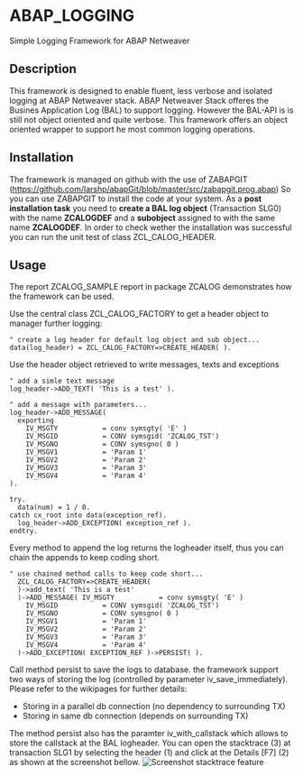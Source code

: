 # ABAP_LOGGING
Simple Logging Framework for ABAP Netweaver

## Description
This framework is designed to enable fluent, less verbose and isolated logging at ABAP Netweaver stack. ABAP Netweaver Stack offeres the Busines Application Log (BAL) to support logging. However the BAL-API is is still not object oriented and quite verbose. This framework offers an object oriented wrapper to support he most common logging operations.

## Installation
The framework is managed on github with the use of ZABAPGIT (https://github.com/larshp/abapGit/blob/master/src/zabapgit.prog.abap) So you can use ZABAPGIT to install the code at your system. As a __post installation task__ you need to __create a BAL log object__ (Transaction SLG0) with the name __ZCALOGDEF__ and a __subobject__ assigned to with the same name __ZCALOGDEF__. In order to check wether the installation was successful you can run the unit test of class ZCL_CALOG_HEADER.

## Usage
The report ZCALOG_SAMPLE report in package ZCALOG demonstrates how the framework can be used.

Use the central class ZCL_CALOG_FACTORY to get a header object to manager further logging:

```abap
" create a log header for default log object and sub object...
data(log_header) = ZCL_CALOG_FACTORY=>CREATE_HEADER( ).
```

Use the header object retrieved to write messages, texts and exceptions

```abap
" add a simle text message
log_header->ADD_TEXT( 'This is a test' ).

" add a message with parameters...
log_header->ADD_MESSAGE(
  exporting
    IV_MSGTY           = conv symsgty( 'E' )
    IV_MSGID           = CONV symsgid( 'ZCALOG_TST')
    IV_MSGNO           = CONV symsgno( 0 )
    IV_MSGV1           = 'Param 1'
    IV_MSGV2           = 'Param 2'
    IV_MSGV3           = 'Param 3'
    IV_MSGV4           = 'Param 4'
).

try.
  data(num) = 1 / 0.
catch cx_root into data(exception_ref).
  log_header->ADD_EXCEPTION( exception_ref ).
endtry.

```

Every method to append the log returns the logheader itself, thus you can chain the appends to keep coding short.

```abap
" use chained method calls to keep code short...
  ZCL_CALOG_FACTORY=>CREATE_HEADER(
  )->add_text( 'This is a test'
  )->ADD_MESSAGE( IV_MSGTY           = conv symsgty( 'E' )
    IV_MSGID           = CONV symsgid( 'ZCALOG_TST')
    IV_MSGNO           = CONV symsgno( 0 )
    IV_MSGV1           = 'Param 1'
    IV_MSGV2           = 'Param 2'
    IV_MSGV3           = 'Param 3'
    IV_MSGV4           = 'Param 4'
  )->ADD_EXCEPTION( EXCEPTION_REF )->PERSIST( ).
```

Call method persist to save the logs to database. the framework support two ways of storing the log (controlled by parameter iv_save_immediately). Please refer to the wikipages for further details:
* Storing in a parallel db connection (no dependency to surrounding TX)
* Storing in same db connection (depends on surrounding TX)

The method persist also has the paramter iv_with_callstack which allows to store the callstack at the BAL logheader. You can open the stacktrace (3) at transaction SLG1 by selecting the header (1) and click at the Details [F7] (2) as shown at the screenshot bellow.
![Screenshot stacktrace feature](https://raw.githubusercontent.com/mcfly77/ABAP_LOGGING/media/media/screenshot-stacktrace.png?token=ACIWF2O6G5ZINRESQIXJWOC6GVJLQ)


